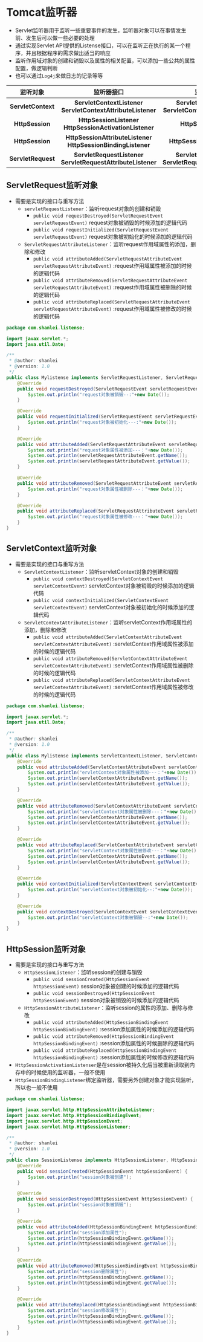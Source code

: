 # Tomcat监听器

- Servlet监听器用于监听一些重要事件的发生，监听器对象可以在事情发生前、发生后可以做一些必要的处理
- 通过实现Servlet API提供的Listense接口，可以在监听正在执行的某一个程序，并且根据程序的需求做出适当的响应
- 监听作用域对象的创建和销毁以及属性的相关配置，可以添加一些公共的属性配置，做逻辑判断
- 也可以通过`Log4j`来做日志的记录等等

|    **监听对象**    |                        **监听器接口**                        |                       **监听事件**                        |
| :----------------: | :----------------------------------------------------------: | :-------------------------------------------------------: |
| **ServletContext** | **ServletContextListener**  **ServletContextAttributeListener** | **ServletContextEvent**  **ServletContextAttributeEvent** |
|  **HttpSession**   |  **HttpSessionListener**  **HttpSessionActivationListener**  |                   **HttpSessionEvent**                    |
|  **HttpSession**   | **HttpSessionAttributeListener**  **HttpSessionBindingListener** |                **HttpSessionBindingEvent**                |
| **ServletRequest** | **ServletRequestListener**  **ServletRequestAttributeListener** | **ServletRequestEvent**  **ServletRequestAttributeEvent** |

## ServletRequest监听对象

- 需要是实现的接口与重写方法
  - `servletRequestListener`：监听request对象的创建和销毁
    - `public void requestDestroyed(ServletRequestEvent servletRequestEvent)`  request对象被销毁的时候添加的逻辑代码
    - `public void requestInitialized(ServletRequestEvent servletRequestEvent)`  request对象被初始化的时候添加的逻辑代码
  - `ServletRequestAttributeListener`：监听request作用域属性的添加，删除和修改
    - `public void attributeAdded(ServletRequestAttributeEvent servletRequestAttributeEvent)` :request作用域属性被添加的时候的逻辑代码
    - `public void attributeRemoved(ServletRequestAttributeEvent servletRequestAttributeEvent)` :request作用域属性被删除的时候的逻辑代码
    - `public void attributeReplaced(ServletRequestAttributeEvent servletRequestAttributeEvent)` :request作用域属性被修改的时候的逻辑代码

```java
package com.shanlei.listense;

import javax.servlet.*;
import java.util.Date;

/**
 * @author: shanlei
 * @version: 1.0
 */
public class Mylistense implements ServletRequestListener, ServletRequestAttributeListener {
    @Override
    public void requestDestroyed(ServletRequestEvent servletRequestEvent) {
        System.out.println("request对象被销毁--:"+new Date());
    }

    @Override
    public void requestInitialized(ServletRequestEvent servletRequestEvent) {
        System.out.println("request对象被初始化---:"+new Date());
    }

    @Override
    public void attributeAdded(ServletRequestAttributeEvent servletRequestAttributeEvent) {
        System.out.println("request对象属性被添加---："+new Date());
        System.out.println(servletRequestAttributeEvent.getName());
        System.out.println(servletRequestAttributeEvent.getValue());
    }

    @Override
    public void attributeRemoved(ServletRequestAttributeEvent servletRequestAttributeEvent) {
        System.out.println("request对象属性被删除---："+new Date());
    }

    @Override
    public void attributeReplaced(ServletRequestAttributeEvent servletRequestAttributeEvent) {
        System.out.println("request对象属性被修改---："+new Date());
    }
}
```



## ServletContext监听对象

- 需要是实现的接口与重写方法
  - `ServletContextListener`：监听servletContext对象的创建和销毁
    - `public void contextDestroyed(ServletContextEvent servletContextEvent)`  servletContext对象被销毁的时候添加的逻辑代码
    - `public void contextInitialized(ServletContextEvent servletContextEvent)`  servletContext对象被初始化的时候添加的逻辑代码
  - `ServletContextAttributeListener`：监听servletContext作用域属性的添加，删除和修改
    - `public void attributeAdded(ServletContextAttributeEvent servletContextAttributeEvent)` :servletContext作用域属性被添加的时候的逻辑代码
    - `public void attributeRemoved(ServletContextAttributeEvent servletContextAttributeEvent)` :servletContext作用域属性被删除的时候的逻辑代码
    - `public void attributeReplaced(ServletContextAttributeEvent servletContextAttributeEvent)` :servletContext作用域属性被修改的时候的逻辑代码

```java
package com.shanlei.listense;

import javax.servlet.*;
import java.util.Date;

/**
 * @author: shanlei
 * @version: 1.0
 */
public class Mylistense implements ServletContextListener, ServletContextAttributeListener {
    @Override
    public void attributeAdded(ServletContextAttributeEvent servletContextAttributeEvent) {
        System.out.println("ervletContext对象属性被添加---："+new Date());
        System.out.println(servletContextAttributeEvent.getName());
        System.out.println(servletContextAttributeEvent.getValue());
    }

    @Override
    public void attributeRemoved(ServletContextAttributeEvent servletContextAttributeEvent) {
        System.out.println("servletContext对象属性被删除---："+new Date());
        System.out.println(servletContextAttributeEvent.getName());
        System.out.println(servletContextAttributeEvent.getValue());
    }

    @Override
    public void attributeReplaced(ServletContextAttributeEvent servletContextAttributeEvent) {
        System.out.println("servletContext对象属性被修改---："+new Date());
        System.out.println(servletContextAttributeEvent.getName());
        System.out.println(servletContextAttributeEvent.getValue());
    }

    @Override
    public void contextInitialized(ServletContextEvent servletContextEvent) {
        System.out.println("servletContext对象被初始化--:"+new Date());
    }

    @Override
    public void contextDestroyed(ServletContextEvent servletContextEvent) {
        System.out.println("servletContext对象被销毁--:"+new Date());
    }
}
```

## HttpSession监听对象

- 需要是实现的接口与重写方法
  - `HttpSessionListener`：监听session的创建与销毁
    - `public void sessionCreated(HttpSessionEvent httpSessionEvent)`  session对象被创建的时候添加的逻辑代码
    - `public void sessionDestroyed(HttpSessionEvent httpSessionEvent)`  session对象被销毁的时候添加的逻辑代码
  - `HttpSessionAttributeListener`：监听session的属性的添加、删除与修改
    - `public void attributeAdded(HttpSessionBindingEvent httpSessionBindingEvent)` :session添加属性的时候添加的逻辑代码
    - `public void attributeRemoved(HttpSessionBindingEvent httpSessionBindingEvent)` :session添加属性的时候删除的逻辑代码
    - `public void attributeReplaced(HttpSessionBindingEvent httpSessionBindingEvent)` :session添加属性的时候修改的逻辑代码
- `HttpSessionActivationListenser`是在session被持久化后当被重新读取到内存中的时候使用的监听器，一般不使用
- `HttpSessionBindingListener`绑定监听器，需要另外创建对象才能实现监听，所以也一般不使用

```java
package com.shanlei.listense;

import javax.servlet.http.HttpSessionAttributeListener;
import javax.servlet.http.HttpSessionBindingEvent;
import javax.servlet.http.HttpSessionEvent;
import javax.servlet.http.HttpSessionListener;

/**
 * @author: shanlei
 * @version: 1.0
 */
public class SessionListense implements HttpSessionListener, HttpSessionAttributeListener {
    @Override
    public void sessionCreated(HttpSessionEvent httpSessionEvent) {
        System.out.println("session对象被创建");
    }

    @Override
    public void sessionDestroyed(HttpSessionEvent httpSessionEvent) {
        System.out.println("session对象被销毁");
    }

    @Override
    public void attributeAdded(HttpSessionBindingEvent httpSessionBindingEvent) {
        System.out.println("session添加属性");
        System.out.println(httpSessionBindingEvent.getName());
        System.out.println(httpSessionBindingEvent.getValue());
    }

    @Override
    public void attributeRemoved(HttpSessionBindingEvent httpSessionBindingEvent) {
        System.out.println("session删除属性");
        System.out.println(httpSessionBindingEvent.getName());
        System.out.println(httpSessionBindingEvent.getValue());
    }

    @Override
    public void attributeReplaced(HttpSessionBindingEvent httpSessionBindingEvent) {
        System.out.println("session修改属性");
        System.out.println(httpSessionBindingEvent.getName());
        System.out.println(httpSessionBindingEvent.getValue());
    }
}

```

